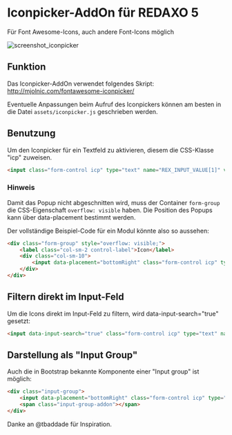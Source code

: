 # Iconpicker-AddOn für REDAXO 5

Für Font Awesome-Icons, auch andere Font-Icons möglich

![screenshot_iconpicker](https://cloud.githubusercontent.com/assets/330160/15991766/e87b44c8-30bc-11e6-8bab-c7094d278d0d.jpg)

## Funktion

Das Iconpicker-AddOn verwendet folgendes Skript:
<a href="http://mjolnic.com/fontawesome-iconpicker/" target="_blank" href="">http://mjolnic.com/fontawesome-iconpicker/</a></p>

Eventuelle Anpassungen beim Aufruf des Iconpickers können am besten in die Datei ```assets/iconpicker.js``` geschrieben werden.

## Benutzung

Um den Iconpicker für ein Textfeld zu aktivieren, diesem die CSS-Klasse "icp" zuweisen.
```html
<input class="form-control icp" type="text" name="REX_INPUT_VALUE[1]" value="REX_VALUE[1]">
```

### Hinweis

Damit das Popup nicht abgeschnitten wird, muss der Container `form-group` die CSS-Eigenschaft `overflow: visible` haben.
Die Position des Popups kann über data-placement bestimmt werden.

Der vollständige Beispiel-Code für ein Modul könnte also so aussehen:

```html
<div class="form-group" style="overflow: visible;">
	<label class="col-sm-2 control-label">Icon</label>
	<div class="col-sm-10">
		<input data-placement="bottomRight" class="form-control icp" type="text" name="REX_INPUT_VALUE[1]" value="REX_VALUE[1]">
	</div>
</div>
```

## Filtern direkt im Input-Feld

Um die Icons direkt im Input-Feld zu filtern, wird data-input-search="true" gesetzt:

```html
<input data-input-search="true" class="form-control icp" type="text" name="REX_INPUT_VALUE[1]" value="REX_VALUE[1]">
```

## Darstellung als "Input Group"

Auch die in Bootstrap bekannte Komponente einer "Input group" ist möglich:

```html
<div class="input-group">
	<input data-placement="bottomRight" class="form-control icp" type="text" name="REX_INPUT_VALUE[1]" value="REX_VALUE[1]">
	<span class="input-group-addon"></span>
</div>
```

Danke an @tbaddade für Inspiration.
